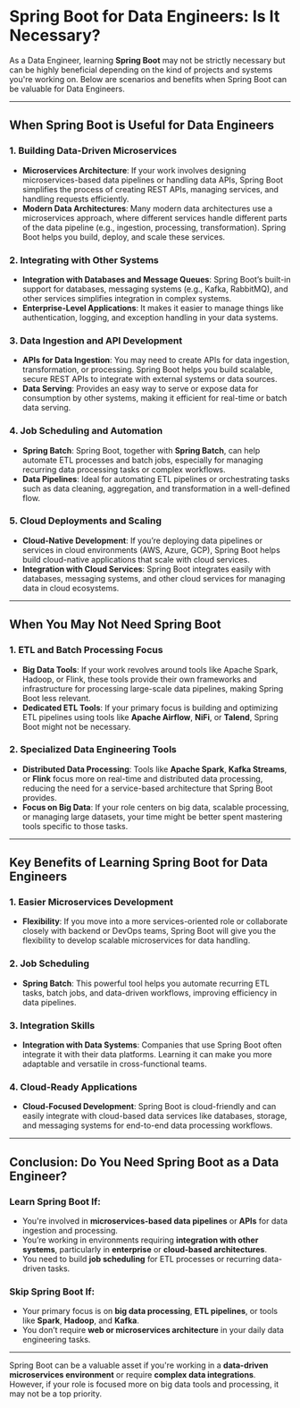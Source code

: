 # Spring Boot for Data Engineers: Is It Necessary?

As a Data Engineer, learning **Spring Boot** may not be strictly necessary but can be highly beneficial depending on the kind of projects and systems you're working on. Below are scenarios and benefits when Spring Boot can be valuable for Data Engineers.

---

## When Spring Boot is Useful for Data Engineers

### 1. Building Data-Driven Microservices
- **Microservices Architecture**: If your work involves designing microservices-based data pipelines or handling data APIs, Spring Boot simplifies the process of creating REST APIs, managing services, and handling requests efficiently.
- **Modern Data Architectures**: Many modern data architectures use a microservices approach, where different services handle different parts of the data pipeline (e.g., ingestion, processing, transformation). Spring Boot helps you build, deploy, and scale these services.

### 2. Integrating with Other Systems
- **Integration with Databases and Message Queues**: Spring Boot’s built-in support for databases, messaging systems (e.g., Kafka, RabbitMQ), and other services simplifies integration in complex systems.
- **Enterprise-Level Applications**: It makes it easier to manage things like authentication, logging, and exception handling in your data systems.

### 3. Data Ingestion and API Development
- **APIs for Data Ingestion**: You may need to create APIs for data ingestion, transformation, or processing. Spring Boot helps you build scalable, secure REST APIs to integrate with external systems or data sources.
- **Data Serving**: Provides an easy way to serve or expose data for consumption by other systems, making it efficient for real-time or batch data serving.

### 4. Job Scheduling and Automation
- **Spring Batch**: Spring Boot, together with **Spring Batch**, can help automate ETL processes and batch jobs, especially for managing recurring data processing tasks or complex workflows.
- **Data Pipelines**: Ideal for automating ETL pipelines or orchestrating tasks such as data cleaning, aggregation, and transformation in a well-defined flow.

### 5. Cloud Deployments and Scaling
- **Cloud-Native Development**: If you’re deploying data pipelines or services in cloud environments (AWS, Azure, GCP), Spring Boot helps build cloud-native applications that scale with cloud services.
- **Integration with Cloud Services**: Spring Boot integrates easily with databases, messaging systems, and other cloud services for managing data in cloud ecosystems.

---

## When You May Not Need Spring Boot

### 1. ETL and Batch Processing Focus
- **Big Data Tools**: If your work revolves around tools like Apache Spark, Hadoop, or Flink, these tools provide their own frameworks and infrastructure for processing large-scale data pipelines, making Spring Boot less relevant.
- **Dedicated ETL Tools**: If your primary focus is building and optimizing ETL pipelines using tools like **Apache Airflow**, **NiFi**, or **Talend**, Spring Boot might not be necessary.

### 2. Specialized Data Engineering Tools
- **Distributed Data Processing**: Tools like **Apache Spark**, **Kafka Streams**, or **Flink** focus more on real-time and distributed data processing, reducing the need for a service-based architecture that Spring Boot provides.
- **Focus on Big Data**: If your role centers on big data, scalable processing, or managing large datasets, your time might be better spent mastering tools specific to those tasks.

---

## Key Benefits of Learning Spring Boot for Data Engineers

### 1. Easier Microservices Development
- **Flexibility**: If you move into a more services-oriented role or collaborate closely with backend or DevOps teams, Spring Boot will give you the flexibility to develop scalable microservices for data handling.
  
### 2. Job Scheduling
- **Spring Batch**: This powerful tool helps you automate recurring ETL tasks, batch jobs, and data-driven workflows, improving efficiency in data pipelines.

### 3. Integration Skills
- **Integration with Data Systems**: Companies that use Spring Boot often integrate it with their data platforms. Learning it can make you more adaptable and versatile in cross-functional teams.

### 4. Cloud-Ready Applications
- **Cloud-Focused Development**: Spring Boot is cloud-friendly and can easily integrate with cloud-based data services like databases, storage, and messaging systems for end-to-end data processing workflows.

---

## Conclusion: Do You Need Spring Boot as a Data Engineer?

### Learn Spring Boot If:
- You're involved in **microservices-based data pipelines** or **APIs** for data ingestion and processing.
- You’re working in environments requiring **integration with other systems**, particularly in **enterprise** or **cloud-based architectures**.
- You need to build **job scheduling** for ETL processes or recurring data-driven tasks.

### Skip Spring Boot If:
- Your primary focus is on **big data processing**, **ETL pipelines**, or tools like **Spark**, **Hadoop**, and **Kafka**.
- You don’t require **web or microservices architecture** in your daily data engineering tasks.

---

Spring Boot can be a valuable asset if you're working in a **data-driven microservices environment** or require **complex data integrations**. However, if your role is focused more on big data tools and processing, it may not be a top priority.

